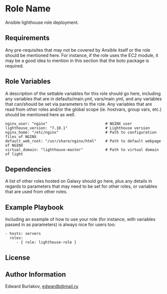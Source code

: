 Role Name
=========

Ansible lighthouse role deployment.

Requirements
------------

Any pre-requisites that may not be covered by Ansible itself or the role should be mentioned here. For instance, if the role uses the EC2 module, it may be a good idea to mention in this section that the boto package is required.

Role Variables
--------------

A description of the settable variables for this role should go here, including any variables that are in defaults/main.yml, 
vars/main.yml, and any variables that can/should be set via parameters to the role. 
Any variables that are read from other roles and/or the global scope (ie. hostvars, group vars, etc.) should be mentioned here as well.

    nginx_user: "nginx"                          # NGINX user 
    lighthouse_version: "7.10.1"                 # Lighthouse version
    nginx_home: "/etc/nginx"                     # Path to configuration files of NGINX
    default_web_root: "/usr/share/nginx/html"    # Path to default webpage of NGINX
    virtual_domain: "lighthouse-master"          # Path to virtual domain of light

Dependencies
------------

A list of other roles hosted on Galaxy should go here, plus any details in regards to parameters that may need to be set for other roles, or variables that are used from other roles.

Example Playbook
----------------

Including an example of how to use your role (for instance, with variables passed in as parameters) is always nice for users too:

    - hosts: servers
      roles:
         - { role: lighthouse-role }

License
-------


Author Information
------------------

Edward Burlakov,  edwardb@mail.ru
